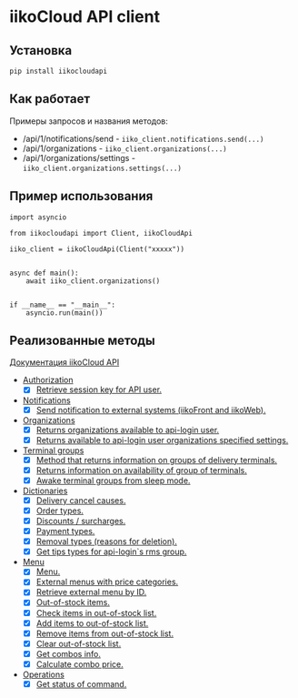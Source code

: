 # iikoCloud API client

## Установка

```
pip install iikocloudapi
```

## Как работает

Примеры запросов и названия методов:
- /api/1/notifications/send - `iiko_client.notifications.send(...)`
- /api/1/organizations - `iiko_client.organizations(...)`
- /api/1/organizations/settings - `iiko_client.organizations.settings(...)`


## Пример использования

```
import asyncio

from iikocloudapi import Client, iikoCloudApi

iiko_client = iikoCloudApi(Client("xxxxx"))


async def main():
    await iiko_client.organizations()


if __name__ == "__main__":
    asyncio.run(main())
```

## Реализованные методы

[Документация iikoCloud API](https://api-ru.iiko.services/)

- [Authorization](https://api-ru.iiko.services/#tag/Authorization)
    - [x] [Retrieve session key for API user.](https://api-ru.iiko.services/#tag/Authorization/paths/~1api~11~1access_token/post)
- [Notifications](https://api-ru.iiko.services/#tag/Notifications)
    - [x] [Send notification to external systems (iikoFront and iikoWeb).](https://api-ru.iiko.services/#tag/Notifications/paths/~1api~11~1notifications~1send/post)
- [Organizations](https://api-ru.iiko.services/#tag/Organizations)
    - [x] [Returns organizations available to api-login user.](https://api-ru.iiko.services/#tag/Organizations/paths/~1api~11~1organizations/post)
    - [x] [Returns available to api-login user organizations specified settings.](https://api-ru.iiko.services/#tag/Organizations/paths/~1api~11~1organizations~1settings/post)
- [Terminal groups](https://api-ru.iiko.services/#tag/Terminal-groups)
    - [x] [Method that returns information on groups of delivery terminals.](https://api-ru.iiko.services/#tag/Terminal-groups/paths/~1api~11~1terminal_groups/post)
    - [x] [Returns information on availability of group of terminals.](https://api-ru.iiko.services/#tag/Terminal-groups/paths/~1api~11~1terminal_groups~1is_alive/post)
    - [x] [Awake terminal groups from sleep mode.](https://api-ru.iiko.services/#tag/Terminal-groups/paths/~1api~11~1terminal_groups~1awake/post)
- [Dictionaries](https://api-ru.iiko.services/#tag/Dictionaries)
    - [x] [Delivery cancel causes.](https://api-ru.iiko.services/#tag/Dictionaries/paths/~1api~11~1cancel_causes/post)
    - [x] [Order types.](https://api-ru.iiko.services/#tag/Dictionaries/paths/~1api~11~1deliveries~1order_types/post)
    - [x] [Discounts / surcharges.](https://api-ru.iiko.services/#tag/Dictionaries/paths/~1api~11~1discounts/post)
    - [x] [Payment types.](https://api-ru.iiko.services/#tag/Dictionaries/paths/~1api~11~1payment_types/post)
    - [x] [Removal types (reasons for deletion).](https://api-ru.iiko.services/#tag/Dictionaries/paths/~1api~11~1removal_types/post)
    - [x] [Get tips types for api-login`s rms group.](https://api-ru.iiko.services/#tag/Dictionaries/paths/~1api~11~1tips_types/post)
- [Menu](https://api-ru.iiko.services/#tag/Menu)
    - [x] [Menu.](https://api-ru.iiko.services/#tag/Menu/paths/~1api~11~1nomenclature/post)
    - [x] [External menus with price categories.](https://api-ru.iiko.services/#tag/Menu/paths/~1api~12~1menu/post)
    - [x] [Retrieve external menu by ID.](https://api-ru.iiko.services/#tag/Menu/paths/~1api~12~1menu~1by_id/post)
    - [x] [Out-of-stock items.](https://api-ru.iiko.services/#tag/Menu/paths/~1api~11~1stop_lists/post)
    - [x] [Check items in out-of-stock list.](https://api-ru.iiko.services/#tag/Menu/paths/~1api~11~1stop_lists~1check/post)
    - [x] [Add items to out-of-stock list.](https://api-ru.iiko.services/#tag/Menu/paths/~1api~11~1stop_lists~1add/post)
    - [x] [Remove items from out-of-stock list.](https://api-ru.iiko.services/#tag/Menu/paths/~1api~11~1stop_lists~1remove/post)
    - [x] [Clear out-of-stock list.](https://api-ru.iiko.services/#tag/Menu/paths/~1api~11~1stop_lists~1clear/post)
    - [x] [Get combos info.](https://api-ru.iiko.services/#tag/Menu/paths/~1api~11~1combo/post)
    - [x] [Calculate combo price.](https://api-ru.iiko.services/#tag/Menu/paths/~1api~11~1combo~1calculate/post)
- [Operations](https://api-ru.iiko.services/#tag/Operations)
    - [x] [Get status of command.](https://api-ru.iiko.services/#tag/Operations/paths/~1api~11~1commands~1status/post)
